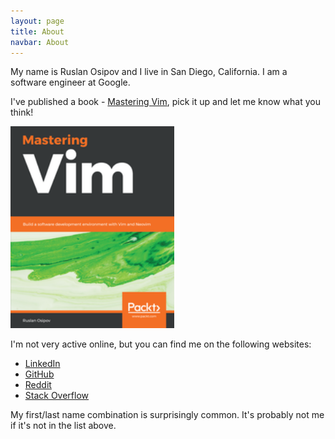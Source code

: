 ```yaml
---
layout: page
title: About
navbar: About
---
```


My name is Ruslan Osipov and I live in San Diego, California. I am a software engineer at Google.

I've published a book - [Mastering Vim](https://amzn.to/2EfGaN5), pick it up and let me know what you think!

<a href="https://amzn.to/2EfGaN5"
   target="blank"><img alt="A picture of Mastering Vim book cover."
                       class="shadow-box"
                       src="/images/mastering-vim.png"
                       title="A picture of Mastering Vim book cover."
                       width="262px" /></a>

I'm not very active online, but you can find me on the following websites:

* [LinkedIn](http://www.linkedin.com/in/ruslanosipov)
* [GitHub](https://github.com/ruslanosipov)
* [Reddit](http://reddit.com/u/rosipov)
* [Stack Overflow](http://stackoverflow.com/users/2578489/rosipov)

My first/last name combination is surprisingly common. It's probably not me if it's not in the list above.
